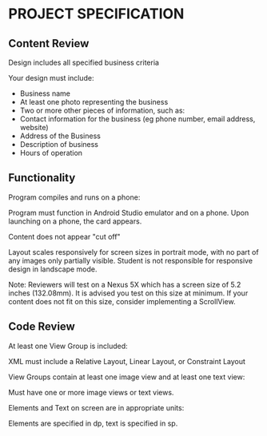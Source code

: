 
# PROJECT SPECIFICATION

## Content Review

Design includes all specified business criteria

Your design must include:

* Business name
* At least one photo representing the business
* Two or more other pieces of information, such as:
* Contact information for the business (eg phone number, email address, website)
* Address of the Business
* Description of business
* Hours of operation

## Functionality

Program compiles and runs on a phone:

Program must function in Android Studio emulator and on a phone. Upon launching on a phone, the card appears.

Content does not appear "cut off"

Layout scales responsively for screen sizes in portrait mode, with no part of any images only partially visible. Student is not responsible for responsive design in landscape mode.

Note: Reviewers will test on a Nexus 5X which has a screen size of 5.2 inches (132.08mm). It is advised you test on this size at minimum. If your content does not fit on this size, consider implementing a ScrollView.


## Code Review

At least one View Group is included:

XML must include a Relative Layout, Linear Layout, or Constraint Layout

View Groups contain at least one image view and at least one text view:

Must have one or more image views or text views.

Elements and Text on screen are in appropriate units:

Elements are specified in dp, text is specified in sp.






